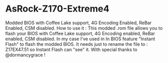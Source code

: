 # AsRock-Z170-Extreme4
Modded BIOS with Coffee Lake support, 4G Encoding Enabled, ReBar Enabled, CSM disabled.
How to use it :
This modded .rom file allows you to flash your BIOS with Coffee Lake support, 4G Encoding enabled, ReBar enabled, CSM disabled.
In my case I've used in In BIOS feature "Instant Flash" to flash the modded BIOS. It needs just to rename the file to : Z17EX47.51 so Instant Flash can "see" it.
With special thanks to @dormancygrace !
